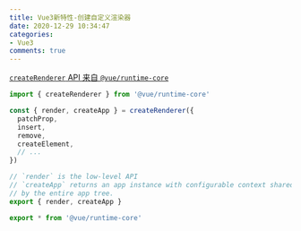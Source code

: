 ```yaml
---
title: Vue3新特性-创建自定义渲染器
date: 2020-12-29 10:34:47
categories:
- Vue3
comments: true
---
```




[`createRenderer` API 来自 `@vue/runtime-core`](https://github.com/vuejs/vue-next/tree/master/packages/runtime-core)

```ts
import { createRenderer } from '@vue/runtime-core'

const { render, createApp } = createRenderer({
  patchProp,
  insert,
  remove,
  createElement,
  // ...
})

// `render` is the low-level API
// `createApp` returns an app instance with configurable context shared
// by the entire app tree.
export { render, createApp }

export * from '@vue/runtime-core'
```

